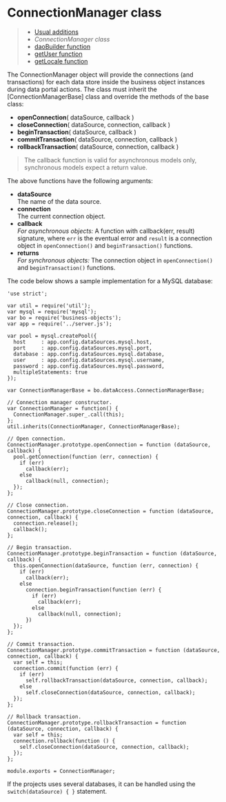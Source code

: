 # ConnectionManager class

> * [Usual additions](/application/additions)
> * _ConnectionManager class_
> * [daoBuilder function](dao-builder)
> * [getUser function](get-user)
> * [getLocale function](get-locale)

The ConnectionManager object will provide the connections (and transactions) for each
data store inside the business object instances during data portal actions. The class
must inherit the [ConnectionManagerBase] class and override the methods of the base
class:

* __openConnection__( dataSource, callback )
* __closeConnection__( dataSource, connection, callback )
* __beginTransaction__( dataSource, callback )
* __commitTransaction__( dataSource, connection, callback )
* __rollbackTransaction__( dataSource, connection, callback )

> The callback function is valid for asynchronous models only, synchronous models expect
> a return value.

The above functions have the following arguments:

* __dataSource__  
  The name of the data source.
* __connection__  
  The current connection object.
* __callback__  
  _For asynchronous objects:_ A function with callback(err, result) signature, where
  `err` is the eventual error and `result` is a connection object in `openConnection()`
  and `beginTransaction()` functions.
* __returns__  
  _For synchronous objects:_ The connection object in `openConnection()` and
  `beginTransaction()` functions.

The code below shows a sample implementation for a MySQL database:

```
'use strict';

var util = require('util');
var mysql = require('mysql');
var bo = require('business-objects');
var app = require('../server.js');

var pool = mysql.createPool({
  host     : app.config.dataSources.mysql.host,
  port     : app.config.dataSources.mysql.port,
  database : app.config.dataSources.mysql.database,
  user     : app.config.dataSources.mysql.username,
  password : app.config.dataSources.mysql.password,
  multipleStatements: true
});

var ConnectionManagerBase = bo.dataAccess.ConnectionManagerBase;

// Connection manager constructor.
var ConnectionManager = function() {
  ConnectionManager.super_.call(this);
};
util.inherits(ConnectionManager, ConnectionManagerBase);

// Open connection.
ConnectionManager.prototype.openConnection = function (dataSource, callback) {
  pool.getConnection(function (err, connection) {
    if (err)
      callback(err);
    else
      callback(null, connection);
  });
};

// Close connection.
ConnectionManager.prototype.closeConnection = function (dataSource, connection, callback) {
  connection.release();
  callback();
};

// Begin transaction.
ConnectionManager.prototype.beginTransaction = function (dataSource, callback) {
  this.openConnection(dataSource, function (err, connection) {
    if (err)
      callback(err);
    else
      connection.beginTransaction(function (err) {
        if (err)
          callback(err);
        else
          callback(null, connection);
      })
  });
};

// Commit transaction.
ConnectionManager.prototype.commitTransaction = function (dataSource, connection, callback) {
  var self = this;
  connection.commit(function (err) {
    if (err)
      self.rollbackTransaction(dataSource, connection, callback);
    else
      self.closeConnection(dataSource, connection, callback);
  });
};

// Rollback transaction.
ConnectionManager.prototype.rollbackTransaction = function (dataSource, connection, callback) {
  var self = this;
  connection.rollback(function () {
    self.closeConnection(dataSource, connection, callback);
  });
};

module.exports = ConnectionManager;
```

If the projects uses several databases, it can be handled using the `switch(dataSource) { }`
statement.
